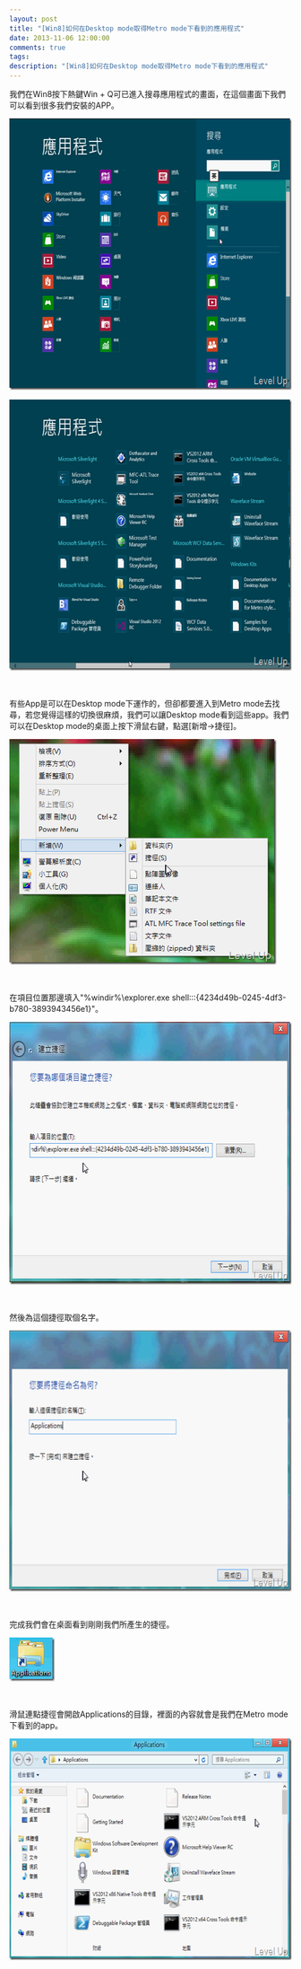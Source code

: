 ```yaml
---
layout: post
title: "[Win8]如何在Desktop mode取得Metro mode下看到的應用程式"
date: 2013-11-06 12:00:00
comments: true
tags: 
description: "[Win8]如何在Desktop mode取得Metro mode下看到的應用程式"
---
```

<p>我們在Win8按下熱鍵Win + Q可已進入搜尋應用程式的畫面，在這個畫面下我們可以看到很多我們安裝的APP。</p>  <p><img style="border-bottom: 0px; border-left: 0px; border-top: 0px; border-right: 0px" border="0" alt="image" src="\images\posts\afc16317-acf8-40ce-aa94-1ab7067dcfe4\image_thumb_7.png" width="643" height="484" /></a></p>  <p><a href="http://files.dotblogs.com.tw/larrynung/1206/b39561779e98_A968/image_18.png"><img style="border-bottom: 0px; border-left: 0px; border-top: 0px; border-right: 0px" border="0" alt="image" src="\images\posts\afc16317-acf8-40ce-aa94-1ab7067dcfe4\image_thumb_8.png" width="644" height="483" /></a></p>  <p> </p>  <p>有些App是可以在Desktop mode下運作的，但卻都要進入到Metro mode去找尋，若您覺得這樣的切換很麻煩，我們可以讓Desktop mode看到這些app。我們可以在Desktop mode的桌面上按下滑鼠右鍵，點選[新增→捷徑]。</p>  <p><a href="http://files.dotblogs.com.tw/larrynung/1206/b39561779e98_A968/image_2.png"><img style="border-bottom: 0px; border-left: 0px; border-top: 0px; border-right: 0px" border="0" alt="image" src="\images\posts\afc16317-acf8-40ce-aa94-1ab7067dcfe4\image_thumb.png" width="477" height="402" /></a></p>  <p> </p>  <p>在項目位置那邊填入"%windir%\explorer.exe shell:::{4234d49b-0245-4df3-b780-3893943456e1}"。</p>  <p><a href="http://files.dotblogs.com.tw/larrynung/1206/b39561779e98_A968/image_4.png"><img style="border-bottom: 0px; border-left: 0px; border-top: 0px; border-right: 0px" border="0" alt="image" src="\images\posts\afc16317-acf8-40ce-aa94-1ab7067dcfe4\image_thumb_1.png" width="629" height="468" /></a> </p>  <p> </p>  <p>然後為這個捷徑取個名字。</p>  <p><a href="http://files.dotblogs.com.tw/larrynung/1206/b39561779e98_A968/image_6.png"><img style="border-bottom: 0px; border-left: 0px; border-top: 0px; border-right: 0px" border="0" alt="image" src="\images\posts\afc16317-acf8-40ce-aa94-1ab7067dcfe4\image_thumb_2.png" width="627" height="465" /></a> </p>  <p> </p>  <p>完成我們會在桌面看到剛剛我們所產生的捷徑。</p>  <p><a href="http://files.dotblogs.com.tw/larrynung/1206/b39561779e98_A968/image_10.png"><img style="border-bottom: 0px; border-left: 0px; border-top: 0px; border-right: 0px" border="0" alt="image" src="\images\posts\afc16317-acf8-40ce-aa94-1ab7067dcfe4\image_thumb_4.png" width="81" height="78" /></a> </p>  <p> </p>  <p>滑鼠連點捷徑會開啟Applications的目錄，裡面的內容就會是我們在Metro mode下看到的app。</p>  <p><a href="http://files.dotblogs.com.tw/larrynung/1206/b39561779e98_A968/image_12.png"><img style="border-bottom: 0px; border-left: 0px; border-top: 0px; border-right: 0px" border="0" alt="image" src="\images\posts\afc16317-acf8-40ce-aa94-1ab7067dcfe4\image_thumb_5.png" width="644" height="395" /></p>